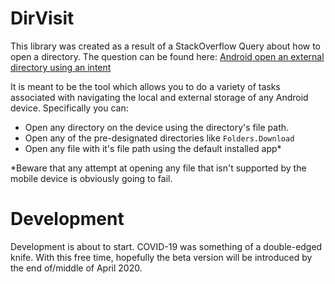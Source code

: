 # DirVisit
This library was created as a result of a StackOverflow Query about how to open a directory. The question can be found here: [Android open an external directory using an intent](https://stackoverflow.com/questions/57670811/android-open-an-external-directory-using-an-intent/57670970)

It is meant to be the tool which allows you to do a variety of tasks associated with navigating the local and external storage of any Android device. Specifically you can:
- Open any directory on the device using the directory's file path.
- Open any of the pre-designated directories like `Folders.Download`
- Open any file with it's file path using the default installed app*

*Beware that any attempt at opening any file that isn't supported by the mobile device is obviously going to fail.

# Development
Development is about to start. COVID-19 was something of a double-edged knife. With this free time, hopefully the beta version will be introduced by the end of/middle of April 2020.
